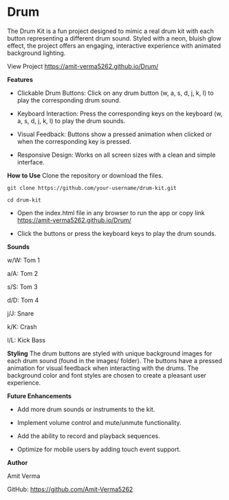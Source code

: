 # Drum
The Drum Kit is a fun project designed to mimic a real drum kit with each button representing a different drum sound. Styled with a neon, bluish glow effect, the project offers an engaging, interactive experience with animated background lighting.


View Project https://amit-verma5262.github.io/Drum/

**Features**
  - Clickable Drum Buttons: Click on any drum button (w, a, s, d, j, k, l) to play the corresponding drum sound.
  
  - Keyboard Interaction: Press the corresponding keys on the keyboard (w, a, s, d, j, k, l) to play the drum sounds.
  
  - Visual Feedback: Buttons show a pressed animation when clicked or when the corresponding key is pressed.
  
  - Responsive Design: Works on all screen sizes with a clean and simple interface.
  


**How to Use**
  Clone the repository or download the files.
  

  `git clone https://github.com/your-username/drum-kit.git`
  
  `cd drum-kit`
  
  - Open the index.html file in any browser to run the app or copy link https://amit-verma5262.github.io/Drum/
  
  - Click the buttons or press the keyboard keys to play the drum sounds.
  


**Sounds**

  w/W: Tom 1
  
  a/A: Tom 2
  
  s/S: Tom 3
  
  d/D: Tom 4
  
  j/J: Snare
  
  k/K: Crash
  
  l/L: Kick Bass

**Styling**
  The drum buttons are styled with unique background images for each drum sound (found in the images/ folder). The buttons have a pressed animation for visual feedback when interacting with the drums. The background color and font styles are chosen to create a pleasant user experience.

**Future Enhancements**
  - Add more drum sounds or instruments to the kit.
  
  - Implement volume control and mute/unmute functionality.
  
  - Add the ability to record and playback sequences.
  
  - Optimize for mobile users by adding touch event support.
  

**Author**

  Amit Verma
  
  GitHub: https://github.com/Amit-Verma5262
